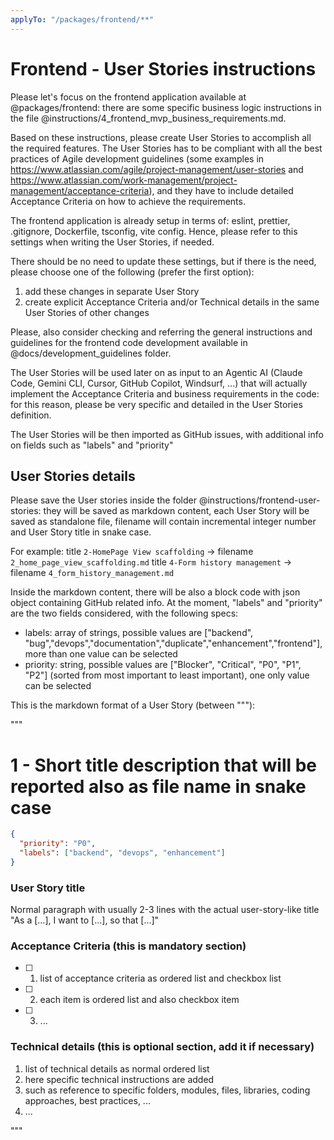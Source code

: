 ```yaml
---
applyTo: "/packages/frontend/**"
---
```


# Frontend - User Stories instructions

Please let's focus on the frontend application available at @packages/frontend: there are some specific business logic instructions in the
file @instructions/4_frontend_mvp_business_requirements.md.

Based on these instructions, please create User Stories to accomplish all the required features. The User Stories has to be compliant with all the best practices of Agile development guidelines (some examples in https://www.atlassian.com/agile/project-management/user-stories and https://www.atlassian.com/work-management/project-management/acceptance-criteria), and they have to include detailed Acceptance Criteria on how to achieve the requirements.

The frontend application is already setup in terms of: eslint, prettier, .gitignore, Dockerfile, tsconfig, vite config. Hence, please refer to this settings when writing the User Stories, if needed.

There should be no need to update these settings, but if there is the need, please choose one of the following (prefer the first option):

1. add these changes in separate User Story
2. create explicit Acceptance Criteria and/or Technical details in the same User Stories of other changes

Please, also consider checking and referring the general instructions and guidelines for the frontend code development available in @docs/development_guidelines folder.

The User Stories will be used later on as input to an Agentic AI (Claude Code, Gemini CLI, Cursor, GitHub Copilot, Windsurf, ...) that will actually implement the Acceptance Criteria and business requirements in the code: for this reason, please be very specific and detailed in the User Stories definition.

The User Stories will be then imported as GitHub issues, with additional info on fields such as "labels" and "priority"

## User Stories details

Please save the User stories inside the folder @instructions/frontend-user-stories: they will be saved as markdown content, each User Story will be saved as standalone file, filename will contain incremental integer number and User Story title in snake case.

For example:
title `2-HomePage View scaffolding` -> filename `2_home_page_view_scaffolding.md`
title `4-Form history management` -> filename `4_form_history_management.md`

Inside the markdown content, there will be also a block code with json object containing GitHub related info. At the moment, "labels" and "priority" are the two fields considered, with the following specs:

- labels: array of strings, possible values are ["backend", "bug","devops","documentation","duplicate","enhancement","frontend"], more than one value can be selected
- priority: string, possible values are ["Blocker", "Critical", "P0", "P1", "P2"] (sorted from most important to least important), one only value can be selected

This is the markdown format of a User Story (between """):

"""

# 1 - Short title description that will be reported also as file name in snake case

```json
{
  "priority": "P0",
  "labels": ["backend", "devops", "enhancement"]
}
```

### User Story title

Normal paragraph with usually 2-3 lines with the actual user-story-like title "As a [...], I want to [...], so that [...]"

### Acceptance Criteria (this is mandatory section)

- [ ] 1. list of acceptance criteria as ordered list and checkbox list
- [ ] 2. each item is ordered list and also checkbox item
- [ ] 3. ...

### Technical details (this is optional section, add it if necessary)

1. list of technical details as normal ordered list
2. here specific technical instructions are added
3. such as reference to specific folders, modules, files, libraries, coding approaches, best practices, ...
4. ...

"""
